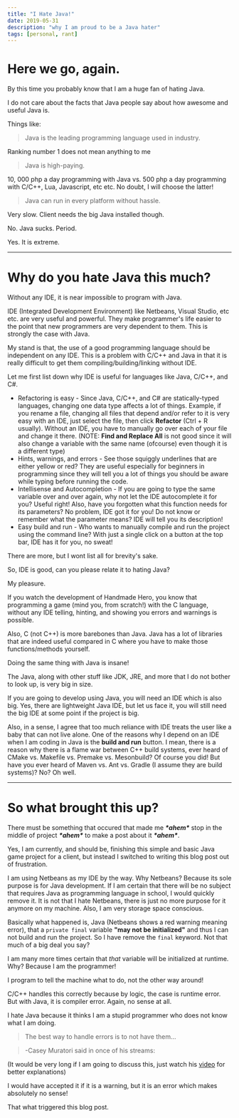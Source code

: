 ```yaml
---
title: "I Hate Java!"
date: 2019-05-31
description: "why I am proud to be a Java hater"
tags: [personal, rant]
---
```


# Here we go, again.

By this time you probably know that I am a huge fan of hating Java.

I do not care about the facts that Java people say about how awesome and useful Java is.

Things like:

> Java is the leading programming language used in industry.

Ranking number 1 does not mean anything to me

> Java is high-paying.

10, 000 php a day programming with Java vs. 500 php a day programming with C/C++, Lua, Javascript, etc etc.
No doubt, I will choose the latter!

> Java can run in every platform without hassle.

Very slow. Client needs the big Java installed though.

No. Java sucks. Period.

Yes. It is extreme.

---

# Why do you hate Java this much?

Without any IDE, it is near impossible to program with Java.

IDE (Integrated Development Environment) like Netbeans, Visual Studio, etc etc.
are very useful and powerful. They make programmer's life easier to the point
that new programmers are very dependent to them. This is strongly the case with
Java.

My stand is that, the use of a good programming language should be independent on
any IDE. This is a problem with C/C++ and Java in that it is really difficult to
get them compiling/building/linking without IDE.

Let me first list down why IDE is useful for languages like Java, C/C++, and C#.

* Refactoring is easy - Since Java, C/C++, and C# are statically-typed languages, changing one data type affects a lot of things. Example, if you rename a file, changing all files that depend and/or refer to it is very easy with an IDE, just select the file, then click __Refactor__ (Ctrl + R usually). Without an IDE, you have to manually go over each of your file and change it there. (NOTE: __Find and Replace All__ is not good since it will also change a variable with the same name (ofcourse) even though it is a different type)
* Hints, warnings, and errors - See those squiggly underlines that are either yellow or red? They are useful especially for beginners in programming since they will tell you a lot of things you should be aware while typing before running the code.
* Intellisense and Autocompletion - If you are going to type the same variable over and over again, why not let the IDE autocomplete it for you? Useful right! Also, have you forgotten what this function needs for its parameters? No problem, IDE got it for you! Do not know or remember what the parameter means? IDE will tell you its description!
* Easy build and run - Who wants to manually compile and run the project using the command line? With just a single click on a button at the top bar, IDE has it for you, no sweat!

There are more, but I wont list all for brevity's sake.

So, IDE is good, can you please relate it to hating Java?

My pleasure.

If you watch the development of Handmade Hero, you know that programming a game (mind you, from scratch!) with the C language, without any IDE telling, hinting, and showing you errors and warnings is possible.

Also, C (not C++) is more barebones than Java. Java has a lot of libraries that are indeed useful compared in C where you have to make those functions/methods yourself.

Doing the same thing with Java is insane!

The Java, along with other stuff like JDK, JRE, and more that I do not bother to look up, is very big in size.

If you are going to develop using Java, you will need an IDE which is also big. Yes, there are lightweight Java IDE, but let us face it, you will still need the big IDE at some point if the project is big.

Also, in a sense, I agree that too much reliance with IDE treats the user like a baby that can not live alone. One of the reasons why I depend on an IDE when I am coding in Java is the __build and run__ button. I mean, there is a reason why there is a flame war between C++ build systems, ever heard of CMake vs. Makefile vs. Premake vs. Mesonbuild? Of course you did! But have you ever heard of Maven vs. Ant vs. Gradle (I assume they are build systems)? No? Oh well.

---

# So what brought this up?

There must be something that occured that made me __*\*ahem\**__ stop in the middle of project __*\*ahem\**__ to make a post about it __*\*ahem\**__.

Yes, I am currently, and should be, finishing this simple and basic Java game project for a client, but instead I switched to writing this blog post out of frustration.

I am using Netbeans as my IDE by the way. Why Netbeans? Because its sole purpose is for Java development. If I am certain that there will be no subject that requires Java as programming language in school, I would quickly remove it. It is not that I hate Netbeans, there is just no more purpose for it anymore on my machine. Also, I am very storage space conscious.

Basically what happened is, Java (Netbeans shows a red warning meaning error), that a `private final` variable __"may not be initialized"__ and thus I can not build and run the project. So I have remove the `final` keyword. Not that much of a big deal you say?

I am many more times certain that *that* variable will be initialized at runtime. Why? Because I am the programmer!

I program to tell the machine what to do, not the other way around!

C/C++ handles this correctly because by logic, the case is runtime error. But with Java, it is compiler error. Again, no sense at all.

I hate Java because it thinks I am a stupid programmer who does not know what I am doing.

> The best way to handle errors is to not have them...

> -Casey Muratori said in once of his streams:

(It would be very long if I am going to discuss this, just watch his [video](https://www.youtube.com/watch?v=gc22dd2qFPg) for better explanations)

I would have accepted it if it is a warning, but it is an error which makes absolutely no sense!

That what triggered this blog post.
